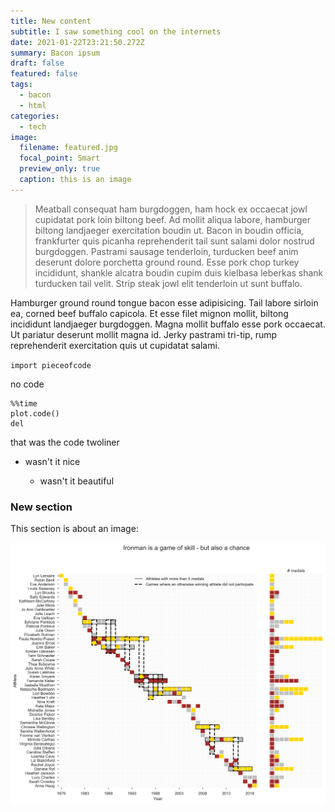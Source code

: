 ```yaml
---
title: New content
subtitle: I saw something cool on the internets
date: 2021-01-22T23:21:50.272Z
summary: Bacon ipsum
draft: false
featured: false
tags:
  - bacon
  - html
categories:
  - tech
image:
  filename: featured.jpg
  focal_point: Smart
  preview_only: true
  caption: this is an image
---
```

> Meatball consequat ham burgdoggen, ham hock ex occaecat jowl cupidatat pork loin biltong beef. Ad mollit aliqua labore, hamburger biltong landjaeger exercitation boudin ut. Bacon in boudin officia, frankfurter quis picanha reprehenderit tail sunt salami dolor nostrud burgdoggen. Pastrami sausage tenderloin, turducken beef anim deserunt dolore porchetta ground round. Esse pork chop turkey incididunt, shankle alcatra boudin cupim duis kielbasa leberkas shank turducken tail velit. Strip steak jowl elit tenderloin ut sunt buffalo.

Hamburger ground round tongue bacon esse adipisicing. Tail labore sirloin ea, corned beef buffalo capicola. Et esse filet mignon mollit, biltong incididunt landjaeger burgdoggen. Magna mollit buffalo esse pork occaecat. Ut pariatur deserunt mollit magna id. Jerky pastrami tri-tip, rump reprehenderit exercitation quis ut cupidatat salami.



`import pieceofcode`

no code

```ipynb
%%time
plot.code()
del 

```

that was the code twoliner



* wasn't it nice

  * wasn't it beautiful



### New section 

This section is about an image: 

![](heatmap_ironman_f.png "Ironman stuff")